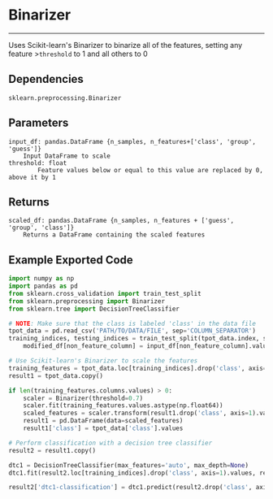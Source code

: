 # Binarizer
* * *

Uses Scikit-learn's Binarizer to binarize all of the features, setting any feature >`threshold` to 1 and all others to 0

## Dependencies 
    sklearn.preprocessing.Binarizer

Parameters
----------
    input_df: pandas.DataFrame {n_samples, n_features+['class', 'group', 'guess']}
        Input DataFrame to scale
    threshold: float
            Feature values below or equal to this value are replaced by 0, above it by 1

Returns
-------
    scaled_df: pandas.DataFrame {n_samples, n_features + ['guess', 'group', 'class']}
        Returns a DataFrame containing the scaled features

Example Exported Code
---------------------

```Python
import numpy as np
import pandas as pd
from sklearn.cross_validation import train_test_split
from sklearn.preprocessing import Binarizer
from sklearn.tree import DecisionTreeClassifier

# NOTE: Make sure that the class is labeled 'class' in the data file
tpot_data = pd.read_csv('PATH/TO/DATA/FILE', sep='COLUMN_SEPARATOR')
training_indices, testing_indices = train_test_split(tpot_data.index, stratify=tpot_data['class'].values, train_size=0.75, test_size=0.25)
    modified_df[non_feature_column] = input_df[non_feature_column].values

# Use Scikit-learn's Binarizer to scale the features
training_features = tpot_data.loc[training_indices].drop('class', axis=1)
result1 = tpot_data.copy()

if len(training_features.columns.values) > 0:
    scaler = Binarizer(threshold=0.7)
    scaler.fit(training_features.values.astype(np.float64))
    scaled_features = scaler.transform(result1.drop('class', axis=1).values.astype(np.float64))
    result1 = pd.DataFrame(data=scaled_features)
    result1['class'] = tpot_data['class'].values

# Perform classification with a decision tree classifier
result2 = result1.copy()

dtc1 = DecisionTreeClassifier(max_features='auto', max_depth=None)
dtc1.fit(result2.loc[training_indices].drop('class', axis=1).values, result2.loc[training_indices, 'class'].values)

result2['dtc1-classification'] = dtc1.predict(result2.drop('class', axis=1).values)

```
